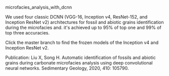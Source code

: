 microfacies_analysis_with_dcnn

We used four classic DCNN (VGG-16, Inception v4, ResNet-152, and Inception ResNet v2) architectures for fossil and abiotic grains identification during the microfacies and. it's achieved up to 95% of top one and 99% of top three accuracies. 

Click the master branch to find the frozen models of the Inception v4 and Inception ResNet v2.

Publication: Liu X, Song H. Automatic identification of fossils and abiotic grains during carbonate microfacies analysis using deep convolutional neural networks. Sedimentary Geology, 2020, 410: 105790.
